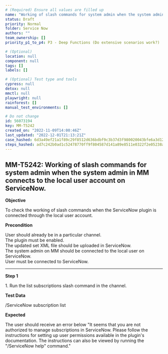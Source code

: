```yaml
---
# (Required) Ensure all values are filled up
name: "Working of slash commands for system admin when the system admin in MM connects to the local user account on ServiceNow."
status: Draft
priority: Normal
folder: Service Now
authors: ""
team_ownership: []
priority_p1_to_p4: P3 - Deep Functions (Do extensive scenarios work?)

# (Optional)
location: null
component: null
tags: []
labels: []

# (Optional) Test type and tools
cypress: null
detox: null
mmctl: null
playwright: null
rainforest: []
manual_test_environments: []

# Do not change
id: 56073194
key: MM-T5242
created_on: "2022-11-09T14:00:46Z"
last_updated: "2022-12-01T21:13:21Z"
case_hashed: 6d3a49ef21a1f89c29f8512d636bdbf9c3b37d3f980020043bfe6a3d12e4a74cc6c5ddc6dfb6da59641864e70fd7d5c4
steps_hashed: ad7c242b0ad1c52478770ff9f804587d141a89e8511e0322f2e05238a5cc5e2dd80e106962cc4e28a34479349c9146bc
---
```


<!-- (Auto-generated) Based on frontmatter's "key" and "name" -->

## MM-T5242: Working of slash commands for system admin when the system admin in MM connects to the local user account on ServiceNow.

**Objective**

To check the working of slash commands when the ServiceNow plugin is connected through the local user account.

**Precondition**

User should already be in a particular channel.\
The plugin must be enabled.\
The updated set XML file should be uploaded in ServiceNow.\
The system admin on MM should be connected to the local user on ServiceNow.\
User must be connected to ServiceNow.

---

**Step 1**

1\. Run the list subscriptions slash command in the channel.

**Test Data**

/ServiceNow subscription list

**Expected**

The user should receive an error below "It seems that you are not authorized to manage subscriptions in ServiceNow. Please follow the instructions for setting up user permissions available in the plugin's documentation. The instructions can also be viewed by running the "/ServiceNow help" command."
